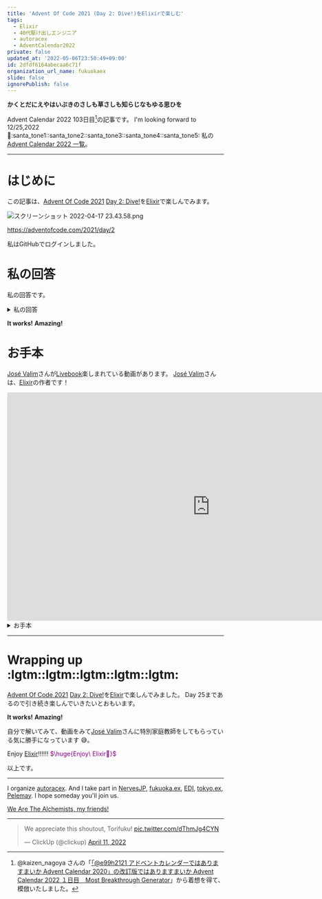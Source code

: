 ```yaml
---
title: 'Advent Of Code 2021 (Day 2: Dive!)をElixirで楽しむ'
tags:
  - Elixir
  - 40代駆け出しエンジニア
  - autoracex
  - AdventCalendar2022
private: false
updated_at: '2022-05-06T23:50:49+09:00'
id: 2dfdf6164abecaa6c71f
organization_url_name: fukuokaex
slide: false
ignorePublish: false
---
```

**かくとだにえやはいぶきのさしも草さしも知らじなもゆる思ひを**

Advent Calendar 2022 103日目[^1]の記事です。
I'm looking forward to 12/25,2022 :santa::santa_tone1::santa_tone2::santa_tone3::santa_tone4::santa_tone5:
私の[Advent Calendar 2022 一覧](https://docs.google.com/spreadsheets/d/1HQvFjagQLRPjOYAjDVzWp9S4b8dKixxvvaz_TtbZWto/edit#gid=1723448955)。

[^1]: @kaizen_nagoya さんの「[「@e99h2121 アドベントカレンダーではありますまいか Advent Calendar 2020」の改訂版ではありますまいか Advent Calendar 2022 １日目　Most Breakthrough Generator](https://qiita.com/kaizen_nagoya/items/49ebebee3a0377f3b59b)」から着想を得て、模倣いたしました。 

---



# はじめに

この記事は、[Advent Of Code 2021](https://adventofcode.com/2021) [Day 2: Dive!](https://adventofcode.com/2021/day/2)を[Elixir](https://elixir-lang.org/)で楽しんでみます。

![スクリーンショット 2022-04-17 23.43.58.png](https://qiita-image-store.s3.ap-northeast-1.amazonaws.com/0/131808/ae54bc93-a667-6d27-306b-02b6a7786829.png)

https://adventofcode.com/2021/day/2


私はGitHubでログインしました。

# 私の回答

私の回答です。


<details><summary>私の回答</summary>

`input`はサンプルです。
ログインをすると、たくさんあるインプットデータがみえます。


## Part 1

```elixir
input = """
forward 5
down 5
forward 8
up 3
down 8
forward 2
"""

v = input
|> String.split
|> Enum.chunk_every(2)
|> Enum.reduce(%{}, fn [key, value], acc -> 
  Map.update(acc, key, String.to_integer(value), & &1 + String.to_integer(value))
end)

(v["down"] - v["up"]) * v["forward"]

```

## Part 2

```elixir
v = input
|> String.split
|> Enum.chunk_every(2)
|> Enum.map(fn [key, value] -> {key, String.to_integer(value)} end)
|> Enum.reduce(%{"forward" => 0, "aim" => 0, "depth" => 0}, fn
  {"forward", v}, acc -> Map.update(acc, "forward", v, & &1 + v) |> Map.update("depth", v * acc["aim"], & &1 + v * acc["aim"])
  {"down", v}, acc -> Map.update(acc, "aim", v, & &1 + v)
  {"up", v}, acc -> Map.update(acc, "aim", -v, & &1 - v)
end
)

v["forward"] * v["depth"]

```

</details>

**It works!**
**Amazing!**


# お手本

[José Valim](https://twitter.com/josevalim)さんが[Livebook](https://github.com/livebook-dev/livebook)楽しまれている動画があります。
[José Valim](https://twitter.com/josevalim)さんは、[Elixir](https://elixir-lang.org/)の作者です！

<iframe width="942" height="530" src="https://www.youtube.com/embed/1rFlhFbJ1_s?list=PLNP8vc86_-SOV1ZEvX_q9BLYWL586zWnF" title="YouTube video player" frameborder="0" allow="accelerometer; autoplay; clipboard-write; encrypted-media; gyroscope; picture-in-picture" allowfullscreen></iframe>


<details><summary>お手本</summary>

## Part 1

```elixir
input
|> String.split("\n", trim: true)
|> Enum.reduce({_depth = 0, _position = 0}, fn
  "forward " <> number, {depth, position} ->
    {depth, String.to_integer(number) + position}
  "down " <> number, {depth, position} ->
    {String.to_integer(number) + depth, position}
  "up " <> number, {depth, position} ->
    {-String.to_integer(number) + depth, position}
end)
|> then(fn {depth, position} -> depth * position end)
```

## Part 2

```elixir
input
|> String.split("\n", trim: true)
|> Enum.reduce({_depth = 0, _position = 0, _aim = 0}, fn
  "forward " <> number, {depth, position, aim} ->
    number = String.to_integer(number)
    {depth + aim * number, number + position, aim}
  "down " <> number, {depth, position, aim} ->
    {depth, position, aim + String.to_integer(number)}
  "up " <> number, {depth, position, aim} ->
    {depth, position, aim - String.to_integer(number)}
end)
|> then(fn {depth, position, _aim} -> depth * position end)
```

</details>

---

# Wrapping up :lgtm::lgtm::lgtm::lgtm::lgtm:

[Advent Of Code 2021](https://adventofcode.com/2021) [Day 2: Dive!](https://adventofcode.com/2021/day/2)を[Elixir](https://elixir-lang.org/)で楽しんでみました。
Day 25まであるので引き続き楽しんでいきたいとおもいます。

**It works!**
**Amazing!**

自分で解いてみて、動画をみて[José Valim](https://twitter.com/josevalim)さんに特別家庭教師をしてもらっている気に勝手になっています :sweat_smile:。

Enjoy [Elixir](https://elixir-lang.org/):bangbang::bangbang::bangbang:
<font color="purple">$\huge{Enjoy\ Elixir🚀}$</font>



以上です。





---



I organize [autoracex](https://autoracex.connpass.com/).
And I take part in [NervesJP](https://nerves-jp.connpass.com/), [fukuoka.ex](https://fukuokaex.connpass.com/), [EDI](https://fukuokaex.connpass.com/), [tokyo.ex](https://beam-lang.connpass.com/), [Pelemay](https://pelemay.connpass.com/).
I hope someday you'll join us.

[We Are The Alchemists, my friends!](https://www.youtube.com/watch?v=04854XqcfCY)

---

<blockquote class="twitter-tweet"><p lang="en" dir="ltr">We appreciate this shoutout, Torifuku! <a href="https://t.co/dThmJg4CYN">pic.twitter.com/dThmJg4CYN</a></p>&mdash; ClickUp (@clickup) <a href="https://twitter.com/clickup/status/1513541411634913284?ref_src=twsrc%5Etfw">April 11, 2022</a></blockquote> <script async src="https://platform.twitter.com/widgets.js" charset="utf-8"></script> 






